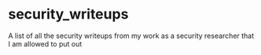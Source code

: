 # security_writeups
A list of all the security writeups from my work as a security researcher that I am allowed to put out

